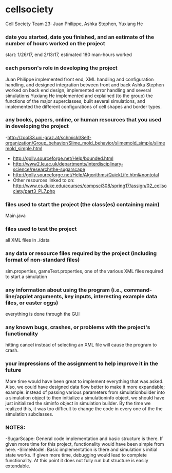 # cellsociety
Cell Society Team 23: Juan Philippe, Ashka Stephen, Yuxiang He

### date you started, date you finished, and an estimate of the number of hours worked on the project
start: 1/26/17, end 2/13/17, estimated 180 man-hours worked

### each person's role in developing the project
Juan Philippe implemented front end, XML handling and configuration handling, and designed integration between front and back
Ashka Stephen worked on back end design, implemented error handling and several simulations
Yuxiang He implemented and explained (to the group) the functions of the major superclasses, built several simulations, and implemented the different configurations of cell shapes and border types.

### any books, papers, online, or human resources that you used in developing the project
-http://zool33.uni-graz.at/schmickl/Self-organization/Group_behavior/Slime_mold_behavior/slimemold_simple/slimemold_simple.html
- http://golly.sourceforge.net/Help/bounded.html
- http://www2.le.ac.uk/departments/interdisciplinary-science/research/the-sugarscape
- http://golly.sourceforge.net/Help/Algorithms/QuickLife.html#nontotal
- Other resources linked to on: http://www.cs.duke.edu/courses/compsci308/spring17/assign/02_cellsociety/part3_PL7.php


### files used to start the project (the class(es) containing main)
Main.java

### files used to test the project
all XML files in ./data

### any data or resource files required by the project (including format of non-standard files)
sim.properties, gameText.properties, one of the various XML files required to start a simulation

### any information about using the program (i.e., command-line/applet arguments, key inputs, interesting example data files, or easter eggs)
everything is done through the GUI

### any known bugs, crashes, or problems with the project's functionality
hitting cancel instead of selecting an XML file will cause the program to crash.

### your impressions of the assignment to help improve it in the future
More time would have been great to implement everything that was asked. Also, we could have designed data flow better to make it more expandable; example: instead of passing various parameters from simulationbuilder into a simulation object to then initialize a simulationinfo object, we should have just initialized the siminfo object in simulation builder. By the time we realized this, it was too difficult to change the code in every one of the the simulation subclasses.


### NOTES:
-SugarScape: General code implementation and basic structure is there. If given more time for this project, functionality would have been simple from here.
-SlimeModel: Basic implementation is there and simulation's initial state works. If given more time, debugging would lead to complete functionality. At this point it does not fully run but structure is easily extendable.
